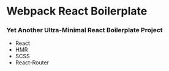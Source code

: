 # Webpack React Boilerplate

### Yet Another Ultra-Minimal React Boilerplate Project

* React
* HMR
* SCSS
* React-Router

